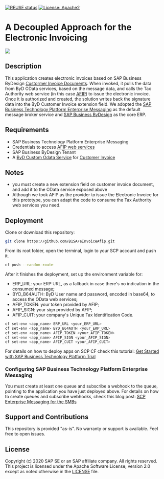 [![REUSE status](https://api.reuse.software/badge/github.com/SAP-samples/byd-msg-einvoice)](https://api.reuse.software/info/github.com/SAP-samples/byd-msg-einvoice) [![License: Apache2](https://img.shields.io/badge/License-Apache2-green.svg)](https://opensource.org/licenses/Apache-2.0)


# A Decoupled Approach for the Electronic Invoicing
[![](https://i.imgur.com/fn8PnPn.jpg)]()

## Description
This application creates electronic invoices based on SAP Business ByDesign [Custormer Invoice Documents](https://help.sap.com/viewer/2754875d2d2a403f95e58a41a9c7d6de/LATEST/en-US/2ce68f24722d1014b38dcc6246f15f03.html). When invoked, it pulls the data from ByD OData services, based on the message data, and calls the Tax Authority web service (in this case [AFIP](https://www.afip.gob.ar/ws/)) to issue the electronic invoice. Once it is authorized and created, the solution writes back the signature data into the ByD Customer Invoice extension field. We adopted the [SAP Business Technology Platform Enterprise Messaging](https://blogs.sap.com/2020/10/21/scp-enterprise-messaging-for-the-smbs) as the default message broker service and [SAP Business ByDesign](https://www.sap.com/products/business-bydesign.html) as the core ERP.

## Requirements
* SAP Business Technology Platform Enterprise Messaging
* Credentials to access [AFIP web services](https://www.afip.gob.ar/ws/)
* SAP Business ByDesign Tenant
* A [ByD Custom Odata Service](https://github.com/SAP-samples/sapbydesign-api-samples/) for [Customer Invoice](https://github.com/SAP-samples/sapbydesign-api-samples/blob/master/Custom%20OData%20Services/khcustomerinvoice.xml)

## Notes
* you must create a new extension field on customer invoice document, and add it to the OData service exposed above
* Although we took AFIP as the provider to issue the Electronic Invoice for this prototype, you can adapt the code to consume the Tax Authority web services you need.

## Deployment
Clone or download this repository:
```bash
git clone https://github.com/B1SA/eInvoiceAfip.git
```
From its root folder, open the terminal, login to your SCP account and push it.
```bash
cf push --random-route
```
After it finishes the deployment, set up the environment variable for:
* ERP_URL: your ERP URL, as a fallback in case there's no indication in the consumed message;
* BYD_B64AUTH: ByD User name and password, encoded in base64, to access the OData web services;
* AFIP_TOKEN: your token provided by AFIP;
* AFIP_SIGN: your sign provided by AFIP;
* AFIP_CUIT: your company's Unique Tax Identification Code.

```bash
cf set-env <app_name> ERP_URL <your_ERP_URL>
cf set-env <app_name> BYD_B64AUTH <your_ERP_URL>
cf set-env <app_name> AFIP_TOKEN <your_AFIP_TOKEN>
cf set-env <app_name> AFIP_SIGN <your_AFIP_SIGN>
cf set-env <app_name> AFIP_CUIT <your_AFIP_CUIT>
```
For details on how to deploy apps on SCP CF check this tutorial: [Get Started with SAP Business Technology Platform Trial](https://developers.sap.com/tutorials/cp-trial-quick-onboarding.html)

### Configuring SAP Business Technology Platform Enterprise Messaging
You must create at least one queue and subscribe a webhook to the queue, pointing to the application you have just deployed above. For details on how to create queues and subscribe webhooks, check this blog post: [SCP Enterprise Messaging for the SMBs](https://blogs.sap.com/2020/10/21/scp-enterprise-messaging-for-the-smbs)

## Support and Contributions
This repository is provided "as-is". No warranty or support is available. Feel free to open issues.

## License
Copyright (c) 2020 SAP SE or an SAP affiliate company. All rights reserved. This project is licensed under the Apache Software License, version 2.0 except as noted otherwise in the [LICENSE](LICENSES/Apache-2.0.txt) file.

